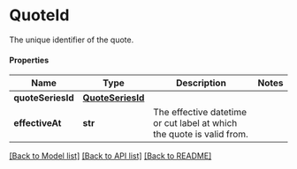 # QuoteId

The unique identifier of the quote.

#### Properties
Name | Type | Description | Notes
------------ | ------------- | ------------- | -------------
**quoteSeriesId** | [**QuoteSeriesId**](QuoteSeriesId.md) |  | 
**effectiveAt** | **str** | The effective datetime or cut label at which the quote is valid from. | 

[[Back to Model list]](../README.md#documentation-for-models) [[Back to API list]](../README.md#documentation-for-api-endpoints) [[Back to README]](../README.md)


